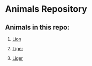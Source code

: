 # Animals Repository

## Animals in this repo:

1. [Lion](/Users/theyodash/Documents/HYF/animals/Lion.md)

1. [Tiger](/Users/theyodash/Documents/HYF/animals/Tiger.md)

1. [Liger](/Users/theyodash/Documents/HYF/animals/Liger.md)